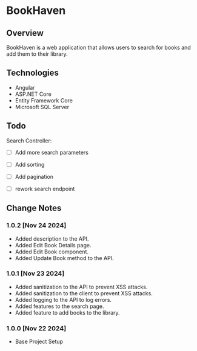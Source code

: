# BookHaven

## Overview

BookHaven is a web application that allows users to search for books and add them to their library.

## Technologies

- Angular
- ASP.NET Core 
- Entity Framework Core
- Microsoft SQL Server


## Todo
Search Controller: 
- [ ] Add more search parameters
- [ ] Add sorting
- [ ] Add pagination
- [ ] rework search endpoint




## Change Notes
### 1.0.2 [Nov 24 2024]
- Added description to the API.
- Added Edit Book Details page.
- Added Edit Book component.
- Added Update Book method to the API.




### 1.0.1 [Nov 23 2024]
- Added sanitization to the API to prevent XSS attacks.
- Added sanitization to the client to prevent XSS attacks.
- Added logging to the API to log errors.
- Added features to the search page.
- Added feature to add books to the library.

### 1.0.0 [Nov 22 2024]
- Base Project Setup 